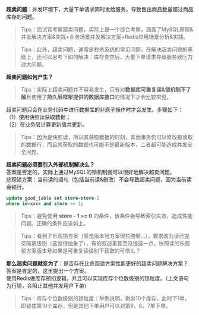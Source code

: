 **超卖问题**：并发环境下，大量下单请求同时发给服务，导致售出商品数量超过商品库存的问题。
>Tips：面试官考察超卖问题，实际上是一个综合考察，涵盖了MySQL原理&并发解决方案&实践+业务场景并发解决方案+Redis应用场景分析&实践。  

>Tips：此外，超卖问题，通常是秒杀系统的常见问题。在解决超卖问题的基础上，还可以思考下如何解决：库存卖空后，大量下单请求导致服务器压力过大问题。  

**超卖问题如何产生？**  
>Tips：实际上超卖问题并不容易发生，只有对**数据库可重复读&锁机制不了解**且使用了**持久层框架提供的数据库接口**的情况下才会比较常见。  

超卖问题只会在业务代码中进行数据库的非原子操作时才会发生。步骤如下：  
（1）使用快照读获取数据；  
（2）在业务层计算更新值并更新。
>Tips：因为是快照读，所以其获取数据的时刻，其他事务仍可以修改被读取的数据行，而且其获取的数据也可能不是最新版本，二者都可能造成并发安全问题。  

**超卖问题必须要引入外部机制解决么？**  
答案是否定的，实际上通过MySQL的锁机制就可以很好地解决超卖问题。  
悲观锁方案：当前读的语句（包括当前读&删改）不会导致超卖问题，因为当前读会锁行。 
```SQL
update good_table set store=store-1  
where id=xxxx and store >= 1;
```
>Tips：避免使用 **store - 1 >= 0** 的条件，该条件会导致索引失效，造成性能问题。正确的条件应该如上。  

>Tips：看到了乐观锁方案（感觉版本号方案很拉胯啊...），要求改为读已提交隔离级别（这就很抽象了），有的叙述里甚至没提这一点，快照读的乐观锁方案版本号如果是可重复读级别下获取的可信么？  

**那么超卖问题就变为了**：是否存在比悲观锁方案性能更好的超卖问题解决方案？
答案是肯定的，这里提出一个方案。  
使用Redis做库存预扣逻辑，并且可以实现库存个位数级别的锁粒度。（上文语句为行锁，会阻止其他并发用户下单）  
>Tips：库存个位数级别的锁粒度：举例说明，剩余10个库存，此时下1单，即锁住第10个库存，但是其他下单用户可以对第9，8，7单下单。
